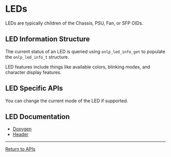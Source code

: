 # LEDs

LEDs are typically children of the Chassis, PSU, Fan, or SFP OIDs. 

## LED Information Structure

The current status of an LED is queried using ```onlp_led_info_get``` to populate the ```onlp_led_info_t``` structure.

LED features include things like available colors, blinking modes, and character display features.

## LED Specific APIs

You can change the current mode of the LED if supported.

## LED Documentation
* [Doxygen](http://opencomputeproject.github.io/OpenNetworkLinux/onlp/doxygen/html/group__oid-led.html)
* [Header](https://github.com/opencomputeproject/OpenNetworkLinux/blob/ONLPv2/packages/base/any/onlp/src/onlp/module/inc/onlp/led.h)

---
[Return to APIs](http://opencomputeproject.github.io/OpenNetworkLinux/onlp/applications/apis)
